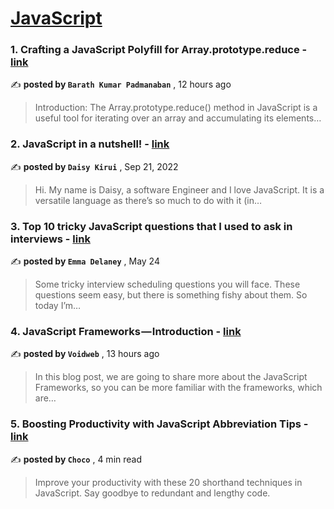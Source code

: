 
<h1><a href=https://medium.com/tag/javascript-development/recommended target="_blank" rel="noopener noreferrer">JavaScript</a></h1>
<h3>1. Crafting a JavaScript Polyfill for Array.prototype.reduce - <a href=https://medium.com/javascript-in-plain-english/crafting-a-javascript-polyfill-for-array-prototype-reduce-b6fae5dcebec?source=tag_recommended_feed---------0-84----------javascript_development----------68ced418_d9aa_4bb6_9e24_0a2278ce11da------- target="_blank" rel="noopener noreferrer">link</a></h3>

✍️ **posted by `Barath Kumar Padmanaban`** <date> , 12 hours ago</date>

<blockquote>Introduction:
The Array.prototype.reduce() method in JavaScript is a useful tool for iterating over an array and accumulating its elements…</blockquote>

<h3>2. JavaScript in a nutshell! - <a href=https://medium.com/@daisykirui/javascript-in-a-nutshell-669dab5b6e78?source=tag_recommended_feed---------1-107----------javascript_development----------68ced418_d9aa_4bb6_9e24_0a2278ce11da------- target="_blank" rel="noopener noreferrer">link</a></h3>

✍️ **posted by `Daisy Kirui`** <date> , Sep 21, 2022</date>

<blockquote>Hi. My name is Daisy, a software Engineer and I love JavaScript. It is a versatile language as there’s so much to do with it (in…</blockquote>

<h3>3. Top 10 tricky JavaScript questions that I used to ask in interviews - <a href=https://medium.com/@emma-delaney/top-10-tricky-javascript-questions-that-i-used-to-ask-in-interviews-2cb3912271a9?source=tag_recommended_feed---------2-85----------javascript_development----------68ced418_d9aa_4bb6_9e24_0a2278ce11da------- target="_blank" rel="noopener noreferrer">link</a></h3>

✍️ **posted by `Emma Delaney`** <date> , May 24</date>

<blockquote>Some tricky interview scheduling questions you will face. These questions seem easy, but there is something fishy about them. So today I’m…</blockquote>

<h3>4. JavaScript Frameworks — Introduction - <a href=https://medium.com/@voidweb/javascript-frameworks-introduction-16c6d54bdff1?source=tag_recommended_feed---------3-84----------javascript_development----------68ced418_d9aa_4bb6_9e24_0a2278ce11da------- target="_blank" rel="noopener noreferrer">link</a></h3>

✍️ **posted by `Voidweb`** <date> , 13 hours ago</date>

<blockquote>In this blog post, we are going to share more about the JavaScript Frameworks, so you can be more familiar with the frameworks, which are…</blockquote>

<h3>5. Boosting Productivity with JavaScript Abbreviation Tips - <a href=https://medium.com/@Choco23/boosting-productivity-with-javascript-abbreviation-tips-f2f94e00b649?source=tag_recommended_feed---------4-85----------javascript_development----------68ced418_d9aa_4bb6_9e24_0a2278ce11da------- target="_blank" rel="noopener noreferrer">link</a></h3>

✍️ **posted by `Choco`** <date> , 4 min read</date>

<blockquote>Improve your productivity with these 20 shorthand techniques in JavaScript. Say goodbye to redundant and lengthy code.</blockquote>

